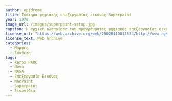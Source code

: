 ```yaml
---
author: epidrome
title: Σύστημα ψηφιακής επεξεργασίας εικόνας Superpaint 
year: 1978
image_url: /images/superpaint-setup.jpg
caption: Η αρχική υλοποίηση του προγράμματος ψηφιακής επεξεργασίας εικόνας Superpaint έγινε σε γλώσσα μηχανής στον μίνι υπολογιστή Data General Nova, ο οποίος ήταν συνδεμένος με επιπλέον υλικό για την ψηφιοποίηση αναλογικού βίντεο καθώς και για την είσοδο και έξοδο του προγράμματος ψηφιακής ζωγραφικής. Η προβολή των εικόνων γινόταν σε μια αναλογική οθόνη τηλεόρασης, ενώ για την επεξεργασία της εικόνας η βασική συσκευή εισόδου ήταν μια πένα έμμεσης διάδρασης. Η τεχνολογία αυτή αναπτύχθηκε παράλληλα με τα γραφικά περιβάλλοντα και οδήγησε σε εφαρμογές ψηφιακής τέχνης και ψηφιακής κινηματογραφίας.
license_url: "https://web.archive.org/web/20020110013554/http://www.rgshoup.com/prof/SuperPaint/" 
license_text: Web Archive 
categories:
  - Μορφές 
  - Σύνθεση 
tags:
  - Xerox PARC 
  - Nova
  - NASA
  - Επεξεργασία Εικόνας
  - MacPaint
  - Superpaint
  - Εικονίδια
---
```

